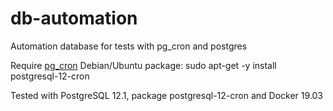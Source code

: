 # db-automation
Automation database for tests with pg_cron and postgres

Require [pg_cron](https://github.com/citusdata/pg_cron)
Debian/Ubuntu package: sudo apt-get -y install postgresql-12-cron

Tested with PostgreSQL 12.1, package postgresql-12-cron and Docker 19.03
